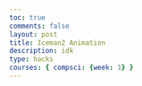 ```yaml
---
toc: true
comments: false
layout: post
title: Iceman2 Animation
description: idk
type: hacks
courses: { compsci: {week: 1} }
---
```


<body>
    <div>
        <canvas id="spriteContainer"> <!-- Within the base div is a canvas. An HTML canvas is used only for graphics. It allows the user to access some basic functions related to the image created on the canvas (including animation) -->
        </canvas>
    </div>
</body>

<script>
        // start on page load
        window.addEventListener('load', function () {
            const canvas = document.getElementById('spriteContainer');
            const ctx = canvas.getContext('2d');
            const SPRITE_WIDTH = 52.54;  // matches sprite pixel width
            const SPRITE_HEIGHT = 95; // matches sprite pixel height
            const SCALE_FACTOR = 2;  // control size of sprite on canvas
            const FRAME_LIMIT = 22;  // number of frames per row, this code assumes each row is the same

            canvas.width = SPRITE_WIDTH * SCALE_FACTOR * 8;
            canvas.height = SPRITE_HEIGHT * SCALE_FACTOR;

            // Create an Image object
            const dogImage = new Image();

            // Set the src attribute
            dogImage.src = "{{site.baseurl}}/images/Iceman flipped.png"; // Change the image path here

            // Wait for the image to load
            dogImage.onload = function () {
                class Dog {
                    constructor() {
                        this.image = dogImage; // Use the loaded image
                        this.spriteWidth = SPRITE_WIDTH;
                        this.spriteHeight = SPRITE_HEIGHT;
                        this.width = this.spriteWidth * SCALE_FACTOR;
                        this.height = this.spriteHeight * SCALE_FACTOR;
                        this.x = Math.random() * (canvas.width - this.width); // Random X position
                        this.y = Math.random() * (canvas.height - this.height); // Random Y position
                        this.frameX = 0;
                        this.frameY = 0;
                        this.velocityX = -7; // Negative value to move from right to left
                        this.appearInterval = Math.random() * 5000 + 1000; // Random appear interval in milliseconds
                        this.lastAppearTime = 0;
                    }

                    // draw dog object
                    draw(context) {
                        context.drawImage(
                            this.image,
                            this.frameX * this.spriteWidth,
                            this.frameY * this.spriteHeight,
                            this.spriteWidth,
                            this.spriteHeight,
                            this.x,
                            this.y,
                            this.width,
                            this.height
                        );
                    }

                    // update frameX of object
                    update() {
                        if (this.frameX < FRAME_LIMIT - 1) {
                            this.frameX++;
                        } else {
                            this.frameX = 0;
                        }

                        // Update x position for horizontal movement
                        this.x += this.velocityX;

                        // Reset x position if it goes beyond the canvas
                        if (this.x + this.width < 0) {
                            this.x = canvas.width;
                            this.y = Math.random() * (canvas.height - this.height); // Random Y position
                        }

                        // Randomly change the appearance interval
                        if (Math.random() < 0.05) {
                            this.appearInterval = Math.random() * 5000 + 1000; // Random appear interval
                        }
                    }
                }

<<<<<<< HEAD
                // dog object
                const dog = new Dog();
=======
            // iceman object
            const iceman = new Iceman();
>>>>>>> 5ab304583b97c066948f127bb78bf498b97f5b9d

                // Animation recursive control function
                function animate() {
                    // Clears the canvas to remove the previous frame.
                    ctx.clearRect(0, 0, canvas.width, canvas.height);

<<<<<<< HEAD
                    // Draws the current frame of the sprite.
                    dog.draw(ctx);

                    // Updates the `frameX` property to prepare for the next frame in the sprite sheet.
                    dog.update();
=======
                // Draws the current frame of the sprite.
                iceman.draw(ctx);

                // Updates the `frameX` property to prepare for the next frame in the sprite sheet.
                iceman.update();
>>>>>>> 5ab304583b97c066948f127bb78bf498b97f5b9d

                    // Use setTimeout to introduce a delay before the next frame
                    setTimeout(function () {
                        // Uses `requestAnimationFrame` to synchronize the animation loop with the display's refresh rate,
                        // ensuring smooth visuals. Call `animate` again to continue the animation loop.
                        requestAnimationFrame(animate);
                    }, 50); // Set the timeout delay in milliseconds (e.g., 100ms = 0.1 second)
                }

                // Start the animation loop
                animate();
            };
        });
    </script>
</body>
</html>
